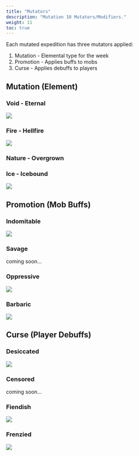 ```yaml
---
title: "Mutators"
description: "Mutation 10 Mutators/Modifiers."
weight: 11
toc: true
---
```


Each mutated expedition has three mutators applied:
1. Mutation - Elemental type for the week
2. Promotion - Applies buffs to mobs
3. Curse - Applies debuffs to players


## Mutation (Element)

### Void - Eternal
<img src="https://i.imgur.com/7I9KdsH.png"></img>

### Fire - Hellfire
<img src="https://i.imgur.com/MumxhFK.png"></img>

### Nature - Overgrown


### Ice - Icebound
<img src="https://i.imgur.com/dmrRUzZ.png"></img>

## Promotion (Mob Buffs)

### Indomitable
<img src="https://i.imgur.com/PaP8U8P.png"></img>

### Savage
coming soon...

### Oppressive
<img src="https://i.imgur.com/TUASR7B.png"></img>

### Barbaric
<img src="https://i.imgur.com/ubz5qm8.png"></img>

## Curse (Player Debuffs)

### Desiccated
<img src="https://i.imgur.com/7ZTzuol.png"></img>

### Censored
coming soon...

### Fiendish
<img src="https://i.imgur.com/dmrRUzZ.png"></img>

### Frenzied
<img src="https://i.imgur.com/aBOx4Ti.png"></img>

